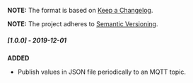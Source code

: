 **NOTE:** The format is based on [Keep a Changelog](http://keepachangelog.com/en/1.0.0/).

**NOTE:** The project adheres to [Semantic Versioning](http://semver.org/spec/v2.0.0.html).

##### [1.0.0] - 2019-12-01

**ADDED**

* Publish values in JSON file periodically to an MQTT topic.

